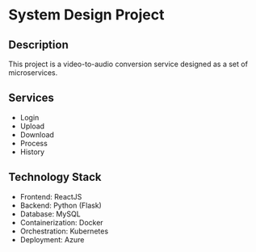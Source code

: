 # System Design Project

## Description
This project is a video-to-audio conversion service designed as a set of microservices.

## Services
- Login
- Upload
- Download
- Process
- History

## Technology Stack
- Frontend: ReactJS
- Backend: Python (Flask)
- Database: MySQL
- Containerization: Docker
- Orchestration: Kubernetes
- Deployment: Azure
